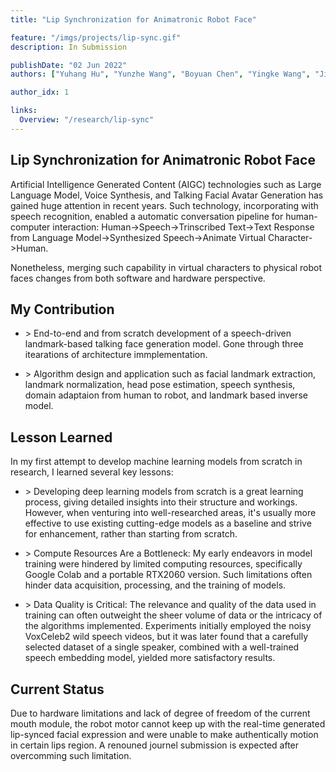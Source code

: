 ```yaml
---
title: "Lip Synchronization for Animatronic Robot Face"

feature: "/imgs/projects/lip-sync.gif"
description: In Submission

publishDate: "02 Jun 2022"
authors: ["Yuhang Hu", "Yunzhe Wang", "Boyuan Chen", "Yingke Wang", "Jiong Lin", "Hod Lipson"]

author_idx: 1

links:
  Overview: "/research/lip-sync"
---
```


## Lip Synchronization for Animatronic Robot Face

Artificial Intelligence Generated Content (AIGC) technologies such as Large Language Model, Voice Synthesis, and Talking Facial Avatar Generation has gained huge attention in recent years. Such technology, incorporating with speech recognition, enabled a automatic conversation pipeline for human-computer interaction: Human->Speech->Trinscribed Text->Text Response from Language Model->Synthesized Speech->Animate Virtual Character->Human.

Nonetheless, merging such capability in virtual characters to physical robot faces changes from both software and hardware perspective.

## My Contribution

- \> End-to-end and from scratch development of a speech-driven landmark-based talking face generation model. Gone through three itearations of architecture immplementation.

- \> Algorithm design and application such as facial landmark extraction, landmark normalization, head pose estimation, speech synthesis, domain adaptaion from human to robot, and landmark based inverse model.

## Lesson Learned

In my first attempt to develop machine learning models from scratch in research, I learned several key lessons:

- \> Developing deep learning models from scratch is a great learning process, giving detailed insights into their structure and workings. However, when venturing into well-researched areas, it's usually more effective to use existing cutting-edge models as a baseline and strive for enhancement, rather than starting from scratch.

- \> Compute Resources Are a Bottleneck: My early endeavors in model training were hindered by limited computing resources, specifically Google Colab and a portable RTX2060 version. Such limitations often hinder data acquisition, processing, and the training of models.

- \> Data Quality is Critical: The relevance and quality of the data used in training can often outweight the sheer volume of data or the intricacy of the algorithms implemented. Experiments initially employed the noisy VoxCeleb2 wild speech videos, but it was later found that a carefully selected dataset of a single speaker, combined with a well-trained speech embedding model, yielded more satisfactory results.

## Current Status

Due to hardware limitations and lack of degree of freedom of the current mouth module, the robot motor cannot keep up with the real-time generated lip-synced facial expression and were unable to make authentically motion in certain lips region. A renouned journel submission is expected after overcomming such limitation.
